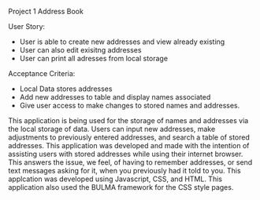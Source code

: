 Project 1 Address Book

User Story:
- User is able to create new addresses and view already existing
- User can also edit exisitng addresses
- User can print all adresses from local storage

Acceptance Criteria:
- Local Data stores addresses
- Add new addresses to table and display names associated
- Give user access to make changes to stored names and addresses. 

This application is being used for the storage of names and addresses via the local storage of data. Users can input new addresses, make adjustments to previously entered addresses, and search a table of stored addresses. This application was developed and made with the intention of assisting users with stored addresses while using their internet browser. This answers the issue, we feel, of having to remember addresses, or send text messages asking for it, when you previously had it told to you. This applcation was developed using Javascript, CSS, and HTML. This application also used the BULMA framework for the CSS style pages. 

